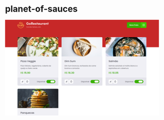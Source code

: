 # planet-of-sauces

![images](https://raw.githubusercontent.com/Banthonio/planet-of-sauces/main/planet_of_sauces.png)
